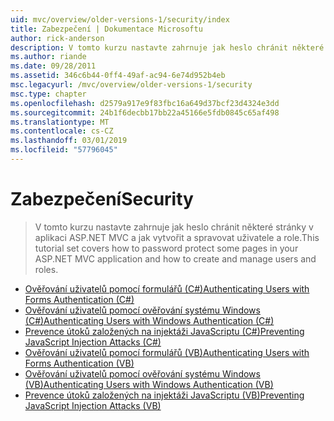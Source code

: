 ```yaml
---
uid: mvc/overview/older-versions-1/security/index
title: Zabezpečení | Dokumentace Microsoftu
author: rick-anderson
description: V tomto kurzu nastavte zahrnuje jak heslo chránit některé stránky v aplikaci ASP.NET MVC a jak vytvořit a spravovat uživatele a role.
ms.author: riande
ms.date: 09/28/2011
ms.assetid: 346c6b44-0ff4-49af-ac94-6e74d952b4eb
msc.legacyurl: /mvc/overview/older-versions-1/security
msc.type: chapter
ms.openlocfilehash: d2579a917e9f83fbc16a649d37bcf23d4324e3dd
ms.sourcegitcommit: 24b1f6decbb17bb22a45166e5fdb0845c65af498
ms.translationtype: MT
ms.contentlocale: cs-CZ
ms.lasthandoff: 03/01/2019
ms.locfileid: "57796045"
---
```

<a name="security"></a><span data-ttu-id="79e76-103">Zabezpečení</span><span class="sxs-lookup"><span data-stu-id="79e76-103">Security</span></span>
====================
> <span data-ttu-id="79e76-104">V tomto kurzu nastavte zahrnuje jak heslo chránit některé stránky v aplikaci ASP.NET MVC a jak vytvořit a spravovat uživatele a role.</span><span class="sxs-lookup"><span data-stu-id="79e76-104">This tutorial set covers how to password protect some pages in your ASP.NET MVC application and how to create and manage users and roles.</span></span>


- [<span data-ttu-id="79e76-105">Ověřování uživatelů pomocí formulářů (C#)</span><span class="sxs-lookup"><span data-stu-id="79e76-105">Authenticating Users with Forms Authentication (C#)</span></span>](authenticating-users-with-forms-authentication-cs.md)
- [<span data-ttu-id="79e76-106">Ověřování uživatelů pomocí ověřování systému Windows (C#)</span><span class="sxs-lookup"><span data-stu-id="79e76-106">Authenticating Users with Windows Authentication (C#)</span></span>](authenticating-users-with-windows-authentication-cs.md)
- [<span data-ttu-id="79e76-107">Prevence útoků založených na injektáži JavaScriptu (C#)</span><span class="sxs-lookup"><span data-stu-id="79e76-107">Preventing JavaScript Injection Attacks (C#)</span></span>](preventing-javascript-injection-attacks-cs.md)
- [<span data-ttu-id="79e76-108">Ověřování uživatelů pomocí formulářů (VB)</span><span class="sxs-lookup"><span data-stu-id="79e76-108">Authenticating Users with Forms Authentication (VB)</span></span>](authenticating-users-with-forms-authentication-vb.md)
- [<span data-ttu-id="79e76-109">Ověřování uživatelů pomocí ověřování systému Windows (VB)</span><span class="sxs-lookup"><span data-stu-id="79e76-109">Authenticating Users with Windows Authentication (VB)</span></span>](authenticating-users-with-windows-authentication-vb.md)
- [<span data-ttu-id="79e76-110">Prevence útoků založených na injektáži JavaScriptu (VB)</span><span class="sxs-lookup"><span data-stu-id="79e76-110">Preventing JavaScript Injection Attacks (VB)</span></span>](preventing-javascript-injection-attacks-vb.md)
